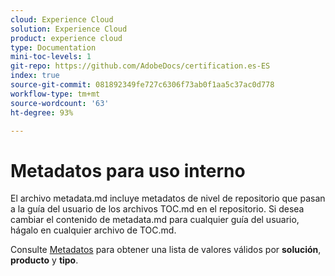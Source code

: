 ```yaml
---
cloud: Experience Cloud
solution: Experience Cloud
product: experience cloud
type: Documentation
mini-toc-levels: 1
git-repo: https://github.com/AdobeDocs/certification.es-ES
index: true
source-git-commit: 081892349fe727c6306f73ab0f1aa5c37ac0d778
workflow-type: tm+mt
source-wordcount: '63'
ht-degree: 93%

---
```



# Metadatos para uso interno

El archivo metadata.md incluye metadatos de nivel de repositorio que pasan a la guía del usuario de los archivos TOC.md en el repositorio. Si desea cambiar el contenido de metadata.md para cualquier guía del usuario, hágalo en cualquier archivo de TOC.md.

Consulte [Metadatos](https://experienceleague.adobe.com/docs/authoring-guide-exl/using/editing/user-guide-setup/metadata.html?lang=es) para obtener una lista de valores válidos por **solución**, **producto** y **tipo**.
